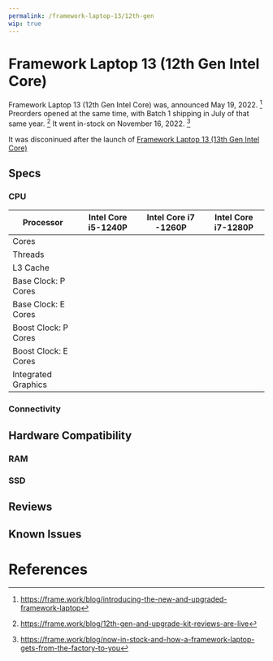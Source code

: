 ```yaml
---
permalink: /framework-laptop-13/12th-gen
wip: true
---
```

# Framework Laptop 13 (12th Gen Intel Core)
Framework Laptop 13 (12th Gen Intel Core) was, announced May 19, 2022. [^1] Preorders opened at the same time, with Batch 1 shipping in July of that same year. [^2] It went in-stock on November 16, 2022. [^3]

It was disconinued after the launch of [Framework Laptop 13 (13th Gen Intel Core)](/framework-laptop-13/13th-gen)

## Specs
### CPU

| Processor            | Intel Core i5-1240P | Intel Core i7 -1260P | Intel Core i7-1280P |
| -------------------- | ------------------- | -------------------- | ------------------- |
| Cores                |                     |                      |                     |
| Threads              |                     |                      |                     |                          
| L3 Cache             |                     |                      |                     |
| Base Clock: P Cores  |                     |                      |                     |
| Base Clock: E Cores  |                     |                      |                     |
| Boost Clock: P Cores |                     |                      |                     |
| Boost Clock: E Cores |                     |                      |                     |
| Integrated Graphics  |                     |                      |                     |

### Connectivity
## Hardware Compatibility
### RAM
### SSD
## Reviews
## Known Issues

# References
[^1]: <https://frame.work/blog/introducing-the-new-and-upgraded-framework-laptop>
[^2]: <https://frame.work/blog/12th-gen-and-upgrade-kit-reviews-are-live>
[^3]: <https://frame.work/blog/now-in-stock-and-how-a-framework-laptop-gets-from-the-factory-to-you>